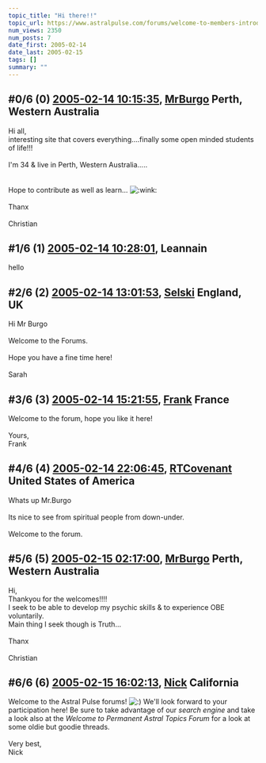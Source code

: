 ```yaml
---
topic_title: "Hi there!!"
topic_url: https://www.astralpulse.com/forums/welcome-to-members-introductions!/hi-there%21%21
num_views: 2350
num_posts: 7
date_first: 2005-02-14
date_last: 2005-02-15
tags: []
summary: ""
---
```


## \#0/6 (0) [2005-02-14 10:15:35](https://www.astralpulse.com/forums/index.php?msg=149278), [MrBurgo](https://www.astralpulse.com/forums/profile/?u=8366) Perth, Western Australia ##
<section>
Hi all,
<br>
interesting site that covers everything....finally some open minded students of life!!!
<br>
<br>
I'm 34 &amp; live in Perth, Western Australia.....
<br>
<br>
<br>
Hope to contribute as well as learn...
<img alt=":wink:" class="smiley" src="https://www.astralpulse.com/forums/Smileys/fugue/wink.png" title="Wink"/>
<br>
<br>
Thanx
<br>
<br>
Christian
</section>

## \#1/6 (1) [2005-02-14 10:28:01](https://www.astralpulse.com/forums/index.php?msg=149283), Leannain  ##
<section>
hello
</section>

## \#2/6 (2) [2005-02-14 13:01:53](https://www.astralpulse.com/forums/index.php?msg=149299), [Selski](https://www.astralpulse.com/forums/profile/?u=6012) England, UK ##
<section>
Hi Mr Burgo
<br>
<br>
Welcome to the Forums.
<br>
<br>
Hope you have a fine time here!
<br>
<br>
Sarah
</section>

## \#3/6 (3) [2005-02-14 15:21:55](https://www.astralpulse.com/forums/index.php?msg=149349), [Frank](https://www.astralpulse.com/forums/profile/?u=359) France ##
<section>
Welcome to the forum, hope you like it here!
<br>
<br>
Yours,
<br>
Frank
</section>

## \#4/6 (4) [2005-02-14 22:06:45](https://www.astralpulse.com/forums/index.php?msg=149500), [RTCovenant](https://www.astralpulse.com/forums/profile/?u=8389) United States of America ##
<section>
Whats up Mr.Burgo
<br>
<br>
Its nice to see from spiritual people from down-under.
<br>
<br>
Welcome to the forum.
</section>

## \#5/6 (5) [2005-02-15 02:17:00](https://www.astralpulse.com/forums/index.php?msg=149612), [MrBurgo](https://www.astralpulse.com/forums/profile/?u=8366) Perth, Western Australia ##
<section>
Hi,
<br>
Thankyou for the welcomes!!!!
<br>
I seek to be able to develop my psychic skills &amp; to experience OBE voluntarily.
<br>
Main thing I seek though is Truth...
<br>
<br>
Thanx
<br>
<br>
Christian
</section>

## \#6/6 (6) [2005-02-15 16:02:13](https://www.astralpulse.com/forums/index.php?msg=149823), [Nick](https://www.astralpulse.com/forums/profile/?u=2080) California ##
<section>
Welcome to the Astral Pulse forums!
<img alt=":)" class="smiley" src="https://www.astralpulse.com/forums/Smileys/fugue/smiley.png" title="Smiley"/>
We'll look forward to your participation here! Be sure to take advantage of our
<i>
 search engine
</i>
and take a look also at the
<i>
 Welcome to Permanent Astral Topics Forum
</i>
for a look at some oldie but goodie threads.
<br>
<br>
Very best,
<br>
Nick
</section>
